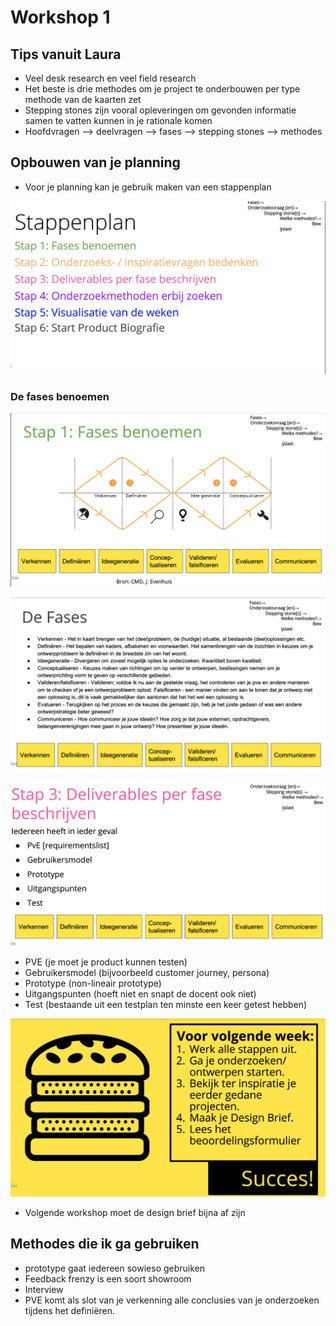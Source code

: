 # Workshop 1

## Tips vanuit Laura

* Veel desk research en veel field research
* Het beste is drie methodes om je project te onderbouwen per type methode van de kaarten zet
* Stepping stones zijn vooral opleveringen om gevonden informatie samen te vatten kunnen in je rationale komen
* Hoofdvragen --> deelvragen --> fases --> stepping stones --> methodes

## Opbouwen van je planning

* Voor je planning kan je gebruik maken van een stappenplan

![](<../.gitbook/assets/Schermafbeelding 2021-02-11 om 15.38.32.png>)

### De fases benoemen

![](<../.gitbook/assets/Schermafbeelding 2021-02-11 om 15.40.08.png>)

![](<../.gitbook/assets/Schermafbeelding 2021-02-11 om 15.44.40 (1).png>)

![](<../.gitbook/assets/Schermafbeelding 2021-02-11 om 16.39.06.png>)

* PVE (je moet je product kunnen testen)
* Gebruikersmodel (bijvoorbeeld customer journey, persona)
* Prototype (non-lineair prototype)
* Uitgangspunten (hoeft niet en snapt de docent ook niet)
* Test (bestaande uit een testplan ten minste een keer getest hebben)

![Huiswerk](<../.gitbook/assets/Schermafbeelding 2021-02-11 om 17.34.10.png>)

* Volgende workshop moet de design brief bijna af zijn



## Methodes die ik ga gebruiken

* prototype gaat iedereen sowieso gebruiken
* Feedback frenzy is een soort showroom
* Interview&#x20;
* PVE komt als slot van je verkenning alle conclusies van je onderzoeken tijdens het definiëren.
